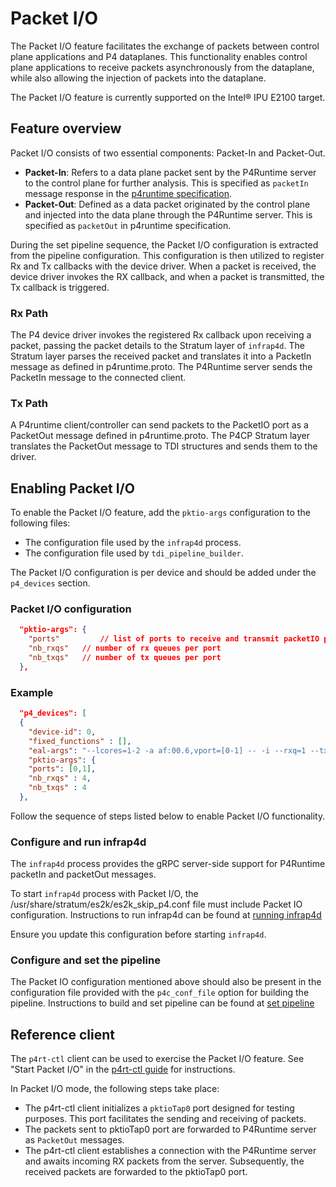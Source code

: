 # Packet I/O

The Packet I/O feature facilitates the exchange of packets between control plane
applications and P4 dataplanes.
This functionality enables control plane applications to receive packets
asynchronously from the dataplane, while also allowing the injection
of packets into the dataplane.

The Packet I/O feature is currently supported on the Intel&reg; IPU E2100 target.

## Feature overview

Packet I/O consists of two essential components: Packet-In and Packet-Out.

- **Packet-In**: Refers to a data plane packet sent by the P4Runtime server
  to the control plane for further analysis. This is specified as `packetIn`
  message response in the [p4runtime specification](https://github.com/ipdk-io/p4runtime-dev/blob/mirroring/proto/p4/v1/p4runtime.proto).
- **Packet-Out**: Defined as a data packet originated by the control plane
  and injected into the data plane through the P4Runtime server.
  This is specified as `packetOut` in p4runtime specification.

During the set pipeline sequence, the Packet I/O configuration is extracted
from the pipeline configuration. This configuration is then utilized to
register Rx and Tx callbacks with the device driver. When a packet is
received, the device driver invokes the RX callback, and when a packet is
transmitted, the Tx callback is triggered.

### Rx Path

The P4 device driver invokes the registered Rx callback upon receiving a packet,
passing the packet details to the Stratum layer of `infrap4d`. The Stratum layer
parses the received packet and translates it into a PacketIn message as defined
in p4runtime.proto. The P4Runtime server sends the PacketIn message to the
connected client.

### Tx Path

A P4runtime client/controller can send packets to the PacketIO port as a
PacketOut message defined in p4runtime.proto. The P4CP Stratum layer translates
the PacketOut message to TDI structures and sends them to the driver.

## Enabling Packet I/O

To enable the Packet I/O feature, add the `pktio-args` configuration to the following files:

- The configuration file used by the `infrap4d` process.
- The configuration file used by `tdi_pipeline_builder`.

The Packet I/O configuration is per device and should be added under the
`p4_devices` section.

### Packet I/O configuration

```json
  "pktio-args": {
    "ports"         // list of ports to receive and transmit packetIO packets
    "nb_rxqs"   // number of rx queues per port
    "nb_txqs"   // number of tx queues per port
  },
```

### Example

```json
  "p4_devices": [
  {
    "device-id": 0,
    "fixed_functions" : [],
    "eal-args": "--lcores=1-2 -a af:00.6,vport=[0-1] -- -i --rxq=1 --txq=1 --hairpinq=1 --hairpin-mode=0x0",
    "pktio-args": {
    "ports": [0,1],
    "nb_rxqs" : 4,
    "nb_txqs" : 4
  },
```

Follow the sequence of steps listed below to enable Packet I/O functionality.

### Configure and run infrap4d

The `infrap4d` process provides the gRPC server-side support for P4Runtime
packetIn and packetOut messages.

To start `infrap4d` process with Packet I/O, the
/usr/share/stratum/es2k/es2k_skip_p4.conf file must include Packet IO
configuration.
Instructions to run infrap4d can be found at [running infrap4d](/docs/guides/es2k/running-infrap4d.md)

Ensure you update this configuration before starting `infrap4d`.

### Configure and set the pipeline

The Packet IO configuration mentioned above should also be present in the
configuration file provided with the `p4c_conf_file` option for building
the pipeline.
Instructions to build and set pipeline can be found at [set pipeline](/docs/guides/setup/es2k-setup-guide.md)

## Reference client

The `p4rt-ctl` client can be used to exercise the Packet I/O feature.
See "Start Packet I/O" in the [p4rt-ctl guide](/docs/clients/p4rt-ctl.rst) for instructions.

In Packet I/O mode, the following steps take place:

- The p4rt-ctl client initializes a `pktioTap0` port designed for testing purposes.
  This port facilitates the sending and receiving of packets.
- The packets sent to pktioTap0 port are forwarded to P4Runtime server as
  `PacketOut` messages.
- The p4rt-ctl client establishes a connection with the P4Runtime server and awaits
  incoming RX packets from the server. Subsequently, the received packets are
  forwarded to the pktioTap0 port.
